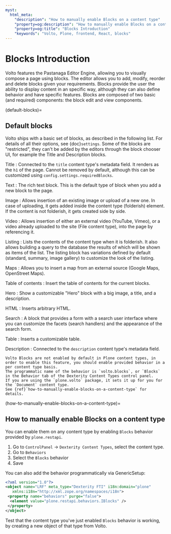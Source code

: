 ```yaml
---
myst:
  html_meta:
    "description": "How to manually enable Blocks on a content type"
    "property=og:description": "How to manually enable Blocks on a content type"
    "property=og:title": "Blocks Introduction"
    "keywords": "Volto, Plone, frontend, React, blocks"
---
```


# Blocks Introduction

Volto features the Pastanaga Editor Engine, allowing you to visually compose a page using blocks.
The editor allows you to add, modify, reorder and delete blocks given your requirements.
Blocks provide the user the ability to display content in an specific way, although they can also define behavior and have specific features.
Blocks are composed of two basic (and required) components: the block edit and view components.

(default-blocks)=

## Default blocks

Volto ships with a basic set of blocks, as described in the following list.
For details of all their options, see {doc}`settings`. Some of the blocks are "restricted", they can't be added by the editors through the block chooser UI, for example the Title and Description blocks.

Title
: Connected to the `title` content type's metadata field. It renders as the `h1` of the page. Cannot be removed by default, although this can be customized using `config.settings.requiredBlocks`.

Text
: The rich text block. This is the default type of block when you add a new block to the page.

Image
: Allows insertion of an existing image or upload of a new one. In case of uploading, it gets added inside the content type (folderish) element. If the content is not folderish, it gets created side by side.

Video
: Allows insertion of either an external video (YouTube, Vimeo), or a video already uploaded to the site (File content type), into the page by referencing it.

Listing
: Lists the contents of the content type when it is folderish. It also allows building a query to the database the results of which will be shown as items of the list. The listing block has variations defined by default (standard, summary, image gallery) to customize the look of the listing.

Maps
: Allows you to insert a map from an external source (Google Maps, OpenStreet Maps).

Table of contents
: Insert the table of contents for the current blocks.

Hero
: Show a customizable "Hero" block with a big image, a title, and a description.

HTML
: Inserts arbitrary HTML.

Search
: A block that provides a form with a search user interface where you can customize the facets (search handlers) and the appearance of the search form.

Table
: Inserts a customizable table.

Description
: Connected to the `description` content type's metadata field.

```{note}
Volto Blocks are not enabled by default in Plone content types, in order to enable this feature, you should enable provided behavior in a per content type basis.
The programmatic name of the behavior is `volto.blocks`, or `Blocks` in the Behavior tab of the Dexterity Content Types control panel.
If you are using the `plone.volto` package, it sets it up for you for the `Document` content type.
See {ref}`how-to-manually-enable-blocks-on-a-content-type` for details.
```

(how-to-manually-enable-blocks-on-a-content-type)=

## How to manually enable Blocks on a content type

You can enable them on any content type by enabling `Blocks` behavior provided by `plone.restapi`.

1. Go to `ControlPanel` -> `Dexterity Content Types`, select the content type.
2. Go to `Behaviors`
3. Select the `Blocks` behavior
4. Save

You can also add the behavior programmatically via GenericSetup:

```xml
<?xml version="1.0"?>
<object name="LRF" meta_type="Dexterity FTI" i18n:domain="plone"
   xmlns:i18n="http://xml.zope.org/namespaces/i18n">
 <property name="behaviors" purge="false">
  <element value="plone.restapi.behaviors.IBlocks" />
 </property>
</object>
```

Test that the content type you've just enabled `Blocks` behavior is working, by creating a new object of that type from Volto.
